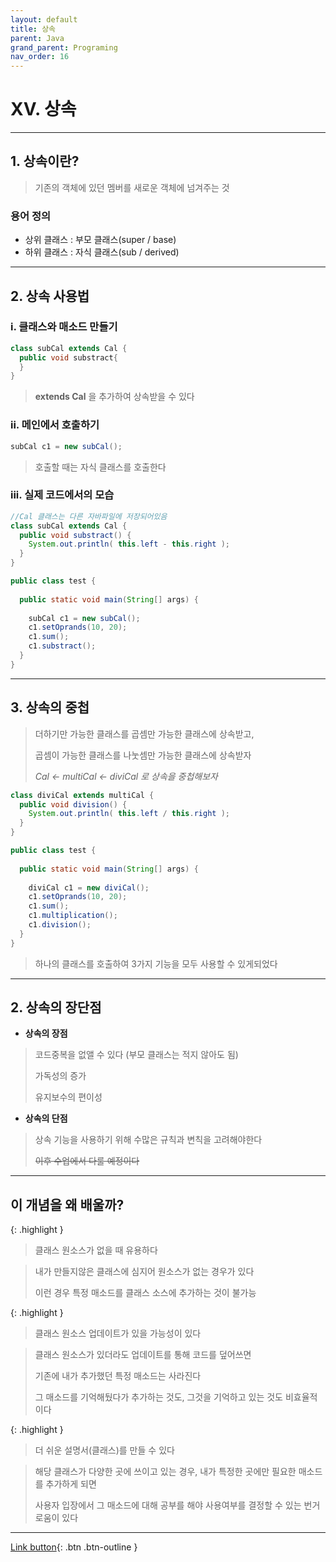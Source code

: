```yaml
---
layout: default
title: 상속
parent: Java
grand_parent: Programing
nav_order: 16
---
```


# XV. 상속

---

## 1. 상속이란?

> 기존의 객체에 있던 멤버를 새로운 객체에 넘겨주는 것



### **용어 정의**

- 상위 클래스 : 부모 클래스(super / base)
- 하위 클래스 : 자식 클래스(sub   / derived)

---

## 2. 상속 사용법

### i. 클래스와 매소드 만들기

```java
class subCal extends Cal {
  public void substract{
  }
}
```

> **extends Cal** 을 추가하여 상속받을 수 있다



### ii. 메인에서 호출하기

```java
subCal c1 = new subCal();
```

> 호출할 때는 자식 클래스를 호출한다



### iii. 실제 코드에서의 모습

```java
//Cal 클래스는 다른 자바파일에 저장되어있음
class subCal extends Cal {
  public void substract() {
    System.out.println( this.left - this.right );
  }
}

public class test {
	
  public static void main(String[] args) {
		
    subCal c1 = new subCal();
    c1.setOprands(10, 20);
    c1.sum();
    c1.substract();
  }
}
```

---

## 3. 상속의 중첩

> 더하기만 가능한 클래스를 곱셈만 가능한 클래스에 상속받고,
>
> 곱셈이 가능한 클래스를 나눗셈만 가능한 클래스에 상속받자 
>
> _Cal <- multiCal <- diviCal 로 상속을 중첩해보자_

```java
class diviCal extends multiCal {
  public void division() {
    System.out.println( this.left / this.right );
  }
}

public class test {
	
  public static void main(String[] args) {
		
    diviCal c1 = new diviCal();
    c1.setOprands(10, 20);
    c1.sum();
    c1.multiplication();
    c1.division();
  }
}
```

> 하나의 클래스를 호출하여 3가지 기능을 모두 사용할 수 있게되었다

---

## 2. 상속의 장단점

- **상속의 장점**

> 코드중복을 없앨 수 있다 (부모 클래스는 적지 않아도 됨)
>
> 가독성의 증가 
>
> 유지보수의 편이성

- **상속의 단점**

> 상속 기능을 사용하기 위해 수많은 규칙과 변칙을 고려해야한다
>
> ~~이후 수업에서 다룰 예정이다~~

---

## **이 개념을 왜 배울까?**

{: .highlight }
> 클래스 원소스가 없을 때 유용하다

> 내가 만들지않은 클래스에 심지어 원소스가 없는 경우가 있다
>
> 이런 경우 특정 매소드를 클래스 소스에 추가하는 것이 불가능

{: .highlight }
> 클래스 원소스 업데이트가 있을 가능성이 있다

> 클래스 원소스가 있더라도 업데이트를 통해 코드를 덮어쓰면
>
> 기존에 내가 추가했던 특정 매소드는 사라진다
>
> 그 매소드를 기억해뒀다가 추가하는 것도, 그것을 기억하고 있는 것도 비효율적이다

{: .highlight }
> 더 쉬운 설명서(클래스)를 만들 수 있다

> 해당 클래스가 다양한 곳에 쓰이고 있는 경우, 내가 특정한 곳에만 필요한 매소드를 추가하게 되면
>
> 사용자 입장에서 그 매소드에 대해 공부를 해야 사용여부를 결정할 수 있는 번거로움이 있다

---

[Link button](https://opentutorials.org/course/1223/6060){: .btn .btn-outline }
